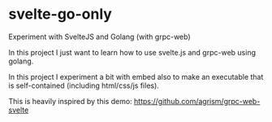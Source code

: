 # svelte-go-only
Experiment with SvelteJS and Golang (with grpc-web)

In this project I just want to learn how to use svelte.js and grpc-web using golang.

In this project I experiment a bit with embed also to make an executable that is self-contained (including html/css/js files).

This is heavily inspired by this demo: https://github.com/agrism/grpc-web-svelte
